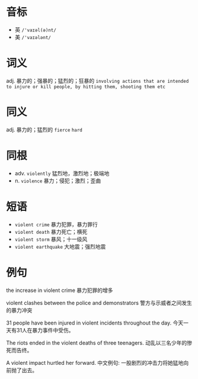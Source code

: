# 音标

- 英 `/'vaɪəl(ə)nt/`
- 美 `/'vaɪələnt/`

# 词义

adj. 暴力的；强暴的；猛烈的；狂暴的
`involving actions that are intended to injure or kill people, by hitting them, shooting them etc`

# 同义

adj. 暴力的；猛烈的
`fierce` `hard`

# 同根

- adv. `violently` 猛烈地，激烈地；极端地
- n. `violence` 暴力；侵犯；激烈；歪曲

# 短语

- `violent crime` 暴力犯罪，暴力罪行
- `violent death` 暴力死亡；横死
- `violent storm` 暴风；十一级风
- `violent earthquake` 大地震；强烈地震

# 例句

the increase in violent crime
暴力犯罪的增多

violent clashes between the police and demonstrators
警方与示威者之间发生的暴力冲突

31 people have been injured in violent incidents throughout the day.
今天一天有31人在暴力事件中受伤。

The riots ended in the violent deaths of three teenagers.
动乱以三名少年的惨死而告终。

A violent impact hurtled her forward.
中文例句: 一股剧烈的冲击力将她猛地向前抛了出去。


